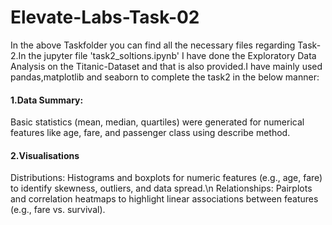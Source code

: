 # Elevate-Labs-Task-02

In the above Taskfolder you can find all the necessary files regarding Task-2.In the jupyter file 'task2_soltions.ipynb' I have done the Exploratory Data Analysis on the Titanic-Dataset and that is also provided.I have mainly used pandas,matplotlib and seaborn to complete the task2 in the below manner:

#### 1.Data Summary:
Basic statistics (mean, median, quartiles) were generated for numerical features like age, fare, and passenger class using describe method.

#### 2.Visualisations
Distributions: Histograms and boxplots for numeric features (e.g., age, fare) to identify skewness, outliers, and data spread.\n
Relationships: Pairplots and correlation heatmaps to highlight linear associations between features (e.g., fare vs. survival).
